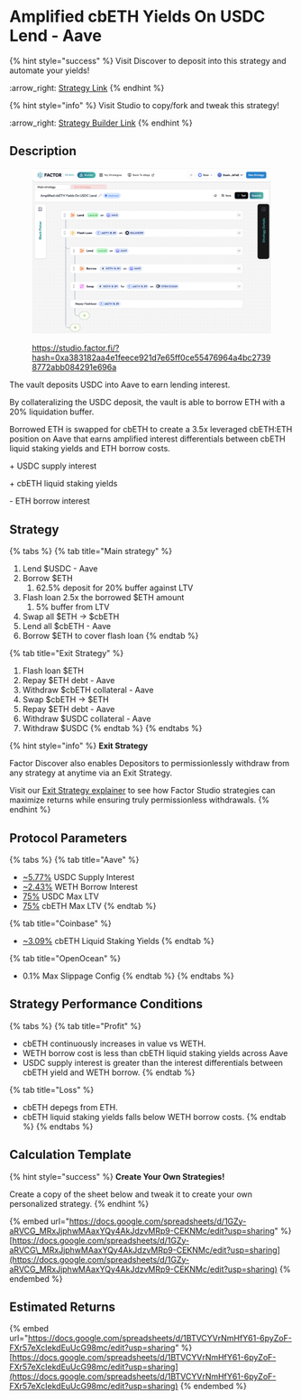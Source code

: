 # Amplified cbETH Yields On USDC Lend - Aave

{% hint style="success" %}
Visit Discover to deposit into this strategy and automate your yields!

:arrow\_right: [Strategy Link](https://pro.factor.fi/strategies/0x4A3de8A60A853f0436E0fA38c0FDcF0b8035E525)
{% endhint %}

{% hint style="info" %}
Visit Studio to copy/fork and tweak this strategy!

:arrow\_right: [Strategy Builder Link](https://studio.factor.fi/?hash=0xa383182aa4e1feece921d7e65ff0ce55476964a4bc27398772abb084291e696a)
{% endhint %}

## Description

<figure><img src="../../../../.gitbook/assets/image (79).png" alt=""><figcaption><p><a href="https://studio.factor.fi/?hash=0xa383182aa4e1feece921d7e65ff0ce55476964a4bc27398772abb084291e696a">https://studio.factor.fi/?hash=0xa383182aa4e1feece921d7e65ff0ce55476964a4bc27398772abb084291e696a</a></p></figcaption></figure>

The vault deposits USDC into Aave to earn lending interest.

By collateralizing the USDC deposit, the vault is able to borrow ETH with a 20% liquidation buffer.

Borrowed ETH is swapped for cbETH to create a 3.5x leveraged cbETH:ETH position on Aave that earns amplified interest differentials between cbETH liquid staking yields and ETH borrow costs.

\+ USDC supply interest

\+ cbETH liquid staking yields

\- ETH borrow interest

## Strategy

{% tabs %}
{% tab title="Main strategy" %}
1. Lend $USDC - Aave
2. Borrow $ETH
   1. 62.5% deposit for 20% buffer against LTV
3. Flash loan 2.5x the borrowed $ETH amount
   1. 5% buffer from LTV
4. Swap all $ETH → $cbETH
5. Lend all $cbETH - Aave
6. Borrow $ETH to cover flash loan
{% endtab %}

{% tab title="Exit Strategy" %}
1. Flash loan $ETH
2. Repay $ETH debt - Aave
3. Withdraw $cbETH collateral - Aave
4. Swap $cbETH → $ETH
5. Repay $ETH debt - Aave
6. Withdraw $USDC collateral - Aave
7. Withdraw $USDC
{% endtab %}
{% endtabs %}

{% hint style="info" %}
**Exit Strategy**

Factor Discover also enables Depositors to permissionlessly withdraw from any strategy at anytime via an Exit Strategy.

Visit our [Exit Strategy explainer](../../../../factor-studio/studio-pro/exit-strategy.md) to see how Factor Studio strategies can maximize returns while ensuring truly permissionless withdrawals.
{% endhint %}

## Protocol Parameters

{% tabs %}
{% tab title="Aave" %}
* [\~5.77%](https://app.aave.com/reserve-overview/?underlyingAsset=0x833589fcd6edb6e08f4c7c32d4f71b54bda02913\&marketName=proto_base_v3) USDC Supply Interest
* [\~2.43%](https://app.aave.com/reserve-overview/?underlyingAsset=0x4200000000000000000000000000000000000006\&marketName=proto_base_v3) WETH Borrow Interest
* [75%](https://app.aave.com/reserve-overview/?underlyingAsset=0xaf88d065e77c8cc2239327c5edb3a432268e5831\&marketName=proto_arbitrum_v3) USDC Max LTV
* [75%](https://app.aave.com/reserve-overview/?underlyingAsset=0x5979d7b546e38e414f7e9822514be443a4800529\&marketName=proto_arbitrum_v3) cbETH Max LTV
{% endtab %}

{% tab title="Coinbase" %}
* [\~3.09%](https://www.coinbase.com/en-gb/earn/staking/coinbase-wrapped-staked-eth) cbETH Liquid Staking Yields
{% endtab %}

{% tab title="OpenOcean" %}
* 0.1% Max Slippage Config
{% endtab %}
{% endtabs %}

## Strategy Performance Conditions

{% tabs %}
{% tab title="Profit" %}
* cbETH continuously increases in value vs WETH.
* WETH borrow cost is less than cbETH liquid staking yields across Aave
* USDC supply interest is greater than the interest differentials between cbETH yield and WETH borrow.
{% endtab %}

{% tab title="Loss" %}
* cbETH depegs from ETH.
* cbETH liquid staking yields falls below WETH borrow costs.
{% endtab %}
{% endtabs %}

## Calculation Template

{% hint style="success" %}
**Create Your Own Strategies!**

Create a copy of the sheet below and tweak it to create your own personalized strategy.
{% endhint %}

{% embed url="https://docs.google.com/spreadsheets/d/1GZy-aRVCG_MRxJjphwMAaxYQy4AkJdzvMRp9-CEKNMc/edit?usp=sharing" %}
[https://docs.google.com/spreadsheets/d/1GZy-aRVCG\_MRxJjphwMAaxYQy4AkJdzvMRp9-CEKNMc/edit?usp=sharing](https://docs.google.com/spreadsheets/d/1GZy-aRVCG_MRxJjphwMAaxYQy4AkJdzvMRp9-CEKNMc/edit?usp=sharing)
{% endembed %}

## Estimated Returns

{% embed url="https://docs.google.com/spreadsheets/d/1BTVCYVrNmHfY61-6pyZoF-FXr57eXcIekdEuUcG98mc/edit?usp=sharing" %}
[https://docs.google.com/spreadsheets/d/1BTVCYVrNmHfY61-6pyZoF-FXr57eXcIekdEuUcG98mc/edit?usp=sharing](https://docs.google.com/spreadsheets/d/1BTVCYVrNmHfY61-6pyZoF-FXr57eXcIekdEuUcG98mc/edit?usp=sharing)
{% endembed %}
